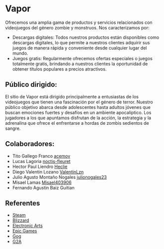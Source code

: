 # Vapor
Ofrecemos una amplia gama de productos y servicios relacionados con videojuegos del género zombie y monstruos. Nos caracterizamos por:
- Descargas digitales: Todos nuestros productos están disponibles como descargas digitales, lo que permite a nuestros clientes adquirir sus juegos de manera rápida y conveniente desde cualquier lugar del mundo.
- Juegos gratis: Regularmente ofrecemos ofertas especiales o juegos totalmente gratis, brindando a nuestros clientes la oportunidad de obtener títulos populares a precios atractivos.
## Público dirigido:
El sitio de Vapor está dirigido principalmente a entusiastas de los videojuegos que tienen una fascinación por el género de terror. Nuestro público objetivo abarca desde adolescentes hasta adultos jóvenes que buscan emociones fuertes y desafíos en un ambiente apocalíptico. Los jugadores a los que apuntamos disfrutan de la acción, la estrategia y la adrenalina que ofrece el enfrentarse a hordas de zombis sedientos de sangre. 
## Colaboradores:
- Tito Gallego Franco [acemov](https://github.com/Heclie)
- Lucas Lagoria [noctis-fleuret](https://github.com/noctis-fleuret)
- Hector Paul Liendro [Heclie](https://github.com/Heclie)
- Diego Valentin Lozano [ValentinLzn](https://github.com/ValentinLzn)
- Julio Agusto Montaño Nogales [julionogales23](https://github.com/julionogales23)
- Misael Lamas [Misael403906](https://github.com/Misael403906)
- Fernando Agustin Baiz Guitian 
## Referentes
- [Steam](https://store.steampowered.com/?l=spanish)
- [Blizzard](https://www.blizzard.com/es-es/)
- [Electronic Arts](https://www.ea.com/es-es)
- [Epic Games](https://store.epicgames.com/es-ES/)
- [Gog](https://www.gog.com/en)
- [G2A](https://www.g2a.com/es/)
